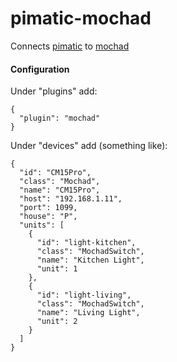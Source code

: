 pimatic-mochad
==============

Connects [pimatic](http://pimatic.org) to [mochad](http://sourceforge.net/apps/mediawiki/mochad)

#### Configuration

Under "plugins" add:

```
{
  "plugin": "mochad"
}
```

Under "devices" add (something like):

```
{
  "id": "CM15Pro",
  "class": "Mochad",
  "name": "CM15Pro",
  "host": "192.168.1.11",
  "port": 1099,
  "house": "P",
  "units": [
    {
      "id": "light-kitchen",
      "class": "MochadSwitch",
      "name": "Kitchen Light",
      "unit": 1
    },  
    {
      "id": "light-living",
      "class": "MochadSwitch",
      "name": "Living Light",
      "unit": 2 
    }
  ]
}   
```
